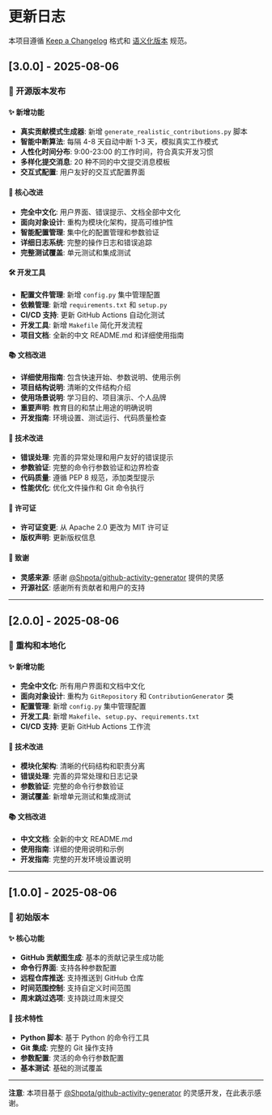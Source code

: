 # 更新日志

本项目遵循 [Keep a Changelog](https://keepachangelog.com/zh-CN/1.0.0/) 格式和 [语义化版本](https://semver.org/lang/zh-CN/) 规范。

## [3.0.0] - 2025-08-06

### 🎉 开源版本发布

#### ✨ 新增功能
- **真实贡献模式生成器**: 新增 `generate_realistic_contributions.py` 脚本
- **智能中断算法**: 每隔 4-8 天自动中断 1-3 天，模拟真实工作模式
- **人性化时间分布**: 9:00-23:00 的工作时间，符合真实开发习惯
- **多样化提交消息**: 20 种不同的中文提交消息模板
- **交互式配置**: 用户友好的交互式配置界面

#### 🌟 核心改进
- **完全中文化**: 用户界面、错误提示、文档全部中文化
- **面向对象设计**: 重构为模块化架构，提高可维护性
- **智能配置管理**: 集中化的配置管理和参数验证
- **详细日志系统**: 完整的操作日志和错误追踪
- **完整测试覆盖**: 单元测试和集成测试

#### 🛠️ 开发工具
- **配置文件管理**: 新增 `config.py` 集中管理配置
- **依赖管理**: 新增 `requirements.txt` 和 `setup.py`
- **CI/CD 支持**: 更新 GitHub Actions 自动化测试
- **开发工具**: 新增 `Makefile` 简化开发流程
- **项目文档**: 全新的中文 README.md 和详细使用指南

#### 📚 文档改进
- **详细使用指南**: 包含快速开始、参数说明、使用示例
- **项目结构说明**: 清晰的文件结构介绍
- **使用场景说明**: 学习目的、项目演示、个人品牌
- **重要声明**: 教育目的和禁止用途的明确说明
- **开发指南**: 环境设置、测试运行、代码质量检查

#### 🔧 技术改进
- **错误处理**: 完善的异常处理和用户友好的错误提示
- **参数验证**: 完整的命令行参数验证和边界检查
- **代码质量**: 遵循 PEP 8 规范，添加类型提示
- **性能优化**: 优化文件操作和 Git 命令执行

#### 📄 许可证
- **许可证变更**: 从 Apache 2.0 更改为 MIT 许可证
- **版权声明**: 更新版权信息

#### 🙏 致谢
- **灵感来源**: 感谢 [@Shpota/github-activity-generator](https://github.com/Shpota/github-activity-generator) 提供的灵感
- **开源社区**: 感谢所有贡献者和用户的支持

---

## [2.0.0] - 2025-08-06

### 🔄 重构和本地化

#### ✨ 新增功能
- **完全中文化**: 所有用户界面和文档中文化
- **面向对象设计**: 重构为 `GitRepository` 和 `ContributionGenerator` 类
- **配置管理**: 新增 `config.py` 集中管理配置
- **开发工具**: 新增 `Makefile`、`setup.py`、`requirements.txt`
- **CI/CD 支持**: 更新 GitHub Actions 工作流

#### 🔧 技术改进
- **模块化架构**: 清晰的代码结构和职责分离
- **错误处理**: 完善的异常处理和日志记录
- **参数验证**: 完整的命令行参数验证
- **测试覆盖**: 新增单元测试和集成测试

#### 📚 文档改进
- **中文文档**: 全新的中文 README.md
- **使用指南**: 详细的使用说明和示例
- **开发指南**: 完整的开发环境设置说明

---

## [1.0.0] - 2025-08-06

### 🎉 初始版本

#### ✨ 核心功能
- **GitHub 贡献图生成**: 基本的贡献记录生成功能
- **命令行界面**: 支持各种参数配置
- **远程仓库推送**: 支持推送到 GitHub 仓库
- **时间范围控制**: 支持自定义时间范围
- **周末跳过选项**: 支持跳过周末提交

#### 🔧 技术特性
- **Python 脚本**: 基于 Python 的命令行工具
- **Git 集成**: 完整的 Git 操作支持
- **参数配置**: 灵活的命令行参数配置
- **基本测试**: 基础的测试覆盖

---

**注意**: 本项目基于 [@Shpota/github-activity-generator](https://github.com/Shpota/github-activity-generator) 的灵感开发，在此表示感谢。 